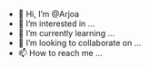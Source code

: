 - 👋 Hi, I’m @Arjoa
- 👀 I’m interested in ...
- 🌱 I’m currently learning ...
- 💞️ I’m looking to collaborate on ...
- 📫 How to reach me ...

<!---
Arjoa/Arjoa is a ✨ special ✨ repository because its `README.md` (this file) appears on your GitHub profile.
You can click the Preview link to take a look at your changes.
--->
